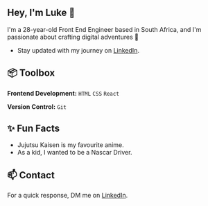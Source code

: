  ## Hey, I'm Luke 👋

 I'm a 28-year-old Front End Engineer based in South Africa, and I'm passionate about crafting digital adventures 🚀

- Stay updated with my journey on [LinkedIn](https://www.linkedin.com/in/luke-yengopal-a40250231/).

## 📦 Toolbox

**Frontend Development:** `HTML` `CSS` `React`
 
**Version Control:** `Git`

 
## ✨ Fun Facts 

- Jujutsu Kaisen is my favourite anime.
- As a kid, I wanted to be a Nascar Driver.


## 📫 Contact

 For a quick response, DM me on [LinkedIn](https://www.linkedin.com/in/luke-yengopal-a40250231/). 
